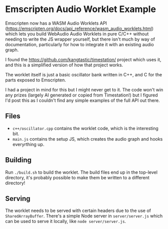 # Emscripten Audio Worklet Example

Emscripten now has a WASM Audio Worklets API (https://emscripten.org/docs/api_reference/wasm_audio_worklets.html) which lets you build WebAudio Audio Worklets in pure C/C++ without needing to write the JS wrapper yourself, but there isn't much by way of documentation, particularly for how to integrate it with an existing audio graph.

I found the https://github.com/kangtastic/timestation/ project which uses it, and this is a simplified version of how that project works.

The worklet itself is just a basic oscillator bank written in C++, and C for the parts exposed to Emscripten.

I had a project in mind for this but I might never get to it. The code won't win any prizes (largely AI generated or copied from Timestation!) but I figured I'd post this as I couldn't find any simple examples of the full API out there.

## Files

- `c++/oscillator.cpp` contains the worklet code, which is the interesting bit.
- `main.js` contains the setup JS, which creates the audio graph and hooks everyrthing up.

## Building

Run `./build.sh` to build the worklet. The build files end up in the top-level directory, it's probably possible to make them be written to a different directory!

## Serving

The worklet needs to be served with certain headers due to the use of `SharedArrayBuffer`. There's a simple Node server in `server/server.js` which can be used to serve it locally, like `node server/server.js`.
